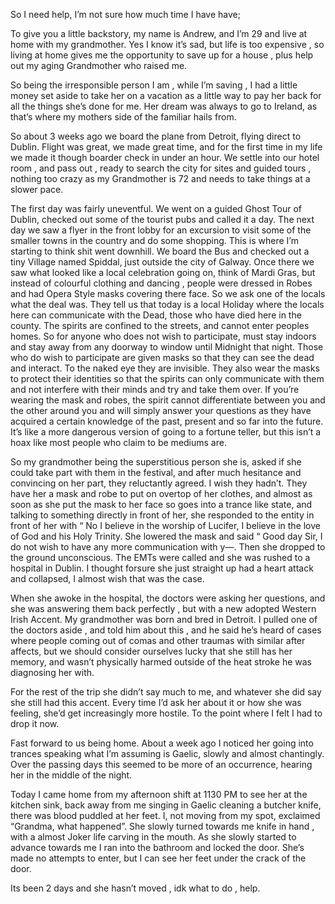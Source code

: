 So I need help, I’m not sure how much time I have have;

To give you a little backstory, my name is Andrew, and I’m 29 and live at home with my grandmother. Yes I know it’s sad, but life is too expensive , so living at home gives me the opportunity to save up for a house , plus help out my aging Grandmother who raised me. 

So being the irresponsible person I am , while I’m saving , I had a little money set aside to take her on a vacation as a little way to pay her back for all the things she’s done for me. Her dream was always to go to Ireland, as that’s where my mothers side of the familiar hails from.

So about 3 weeks ago we board the plane from Detroit, flying direct to Dublin. Flight was great, we made great time, and for the first time in my life we made it though boarder check in under an hour. We settle into our hotel room , and pass out , ready to search the city for sites and guided tours , nothing too crazy as my Grandmother is 72 and needs to take things at a slower pace.

The first day was fairly uneventful. We went on a guided Ghost Tour of Dublin, checked out some of the tourist pubs and called it a day. The next day we saw a flyer in the front lobby for an excursion to visit some of the smaller towns in the country and do some shopping. This is where I’m starting to think shit went downhill. We board the Bus and checked out a tiny Village named Spiddal, just outside the city of Galway. Once there we saw what looked like a local celebration going on, think of Mardi Gras, but instead of colourful clothing and dancing , people were dressed in Robes and had Opera Style masks covering there face. So we ask one of the locals what the deal was. They tell us that today is a local Holiday where the locals here can communicate with the Dead, those who have died here in the county. The spirits are confined to the streets, and cannot enter peoples homes. So for anyone who does not wish to participate, must stay indoors and stay away from any doorway to window until Midnight that night. Those who do wish to participate are given masks so that they can see the dead and interact. To the naked eye they are invisible. They also wear the masks to protect their identities so that the spirits can only communicate with them and not interfere with their minds and try and take them over. If you’re wearing the mask and robes, the spirit cannot differentiate between you and the other around you and will simply answer your questions as they have acquired a certain knowledge of the past, present and so far into the future. It’s like a more dangerous version of going to a fortune teller, but this isn’t a hoax like most people who claim to be mediums are.

So my grandmother being the superstitious person she is, asked if she could take part with them in the festival, and after much hesitance and convincing on her part, they reluctantly agreed. I wish they hadn’t. They have her a mask and robe to put on overtop of her clothes, and almost as soon as she put the mask to her face so goes into a trance like state, and talking to something directly in front of her, she responded to the entity in front of her with “ No I believe in the worship of Lucifer, I believe in the love of God and his Holy Trinity. She lowered the mask and said “ Good day Sir, I do not wish to have any more communication with y—. Then she dropped to the ground unconscious. The EMTs were called and she was rushed to a hospital in Dublin. I thought forsure she just straight up had a heart attack and collapsed, I almost wish that was the case.

When she awoke in the hospital, the doctors were asking her questions, and she was answering them back perfectly , but with a new adopted Western Irish Accent. My grandmother was born and bred in Detroit.  I pulled one of the doctors aside , and told him about this , and he said he’s heard of cases where people coming out of comas and other traumas with similar after affects, but we should consider ourselves lucky that she still has her memory, and wasn’t physically harmed outside of the heat stroke he was diagnosing her with.

For the rest of the trip she didn’t say much to me, and whatever she did say she still had this accent. Every time I’d ask her about it or how she was feeling, she’d get increasingly more hostile. To the point where I felt I had to drop it now.

Fast forward to us being home. About a week ago I noticed her going into trances speaking what I’m assuming is Gaelic, slowly and almost chantingly. Over the passing days this seemed to be more of an occurrence, hearing her in the middle of the night.

Today I came home from my afternoon shift at 1130 PM to see her at the kitchen sink, back away from me singing in Gaelic cleaning a butcher knife, there was blood puddled at her feet. I, not moving from my spot, exclaimed “Grandma, what happened”. She slowly turned towards me knife in hand , with a almost Joker life carving in the mouth.  As she slowly started to advance towards me I ran into the bathroom and locked the door. She’s made no attempts to enter, but I can see her feet under the crack of the door.

Its been 2 days and she hasn’t moved , idk what to do , help.